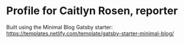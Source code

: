 # Profile for Caitlyn Rosen, reporter


Built using the Minimal Blog Gatsby starter: https://templates.netlify.com/template/gatsby-starter-minimal-blog/
